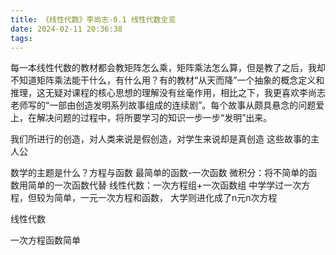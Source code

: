 ```yaml
---
title: 《线性代数》李尚志-0.1 线性代数全览
date: 2024-02-11 20:36:38
tags:
---
```


每一本线性代数的教材都会教矩阵怎么乘，矩阵乘法怎么算，但是教了之后，我却不知道矩阵乘法能干什么，有什么用？有的教材“从天而降”一个抽象的概念定义和推理，这无疑对课程的核心思想的理解没有丝毫作用，相比之下，我更喜欢李尚志老师写的“一部由创造发明系列故事组成的连续剧”。每个故事从颇具悬念的问题爱上，在解决问题的过程中，将所要学习的知识一步一步“发明”出来。

我们所进行的创造，对人类来说是假创造，对学生来说却是真创造
这些故事的主人公


数学的主题是什么？方程与函数
最简单的函数-一次函数
微积分：将不简单的函数用简单的一次函数代替
线性代数：一次方程组+一次函数组
中学学过一次方程，但较为简单，一元一次方程和函数，
大学则进化成了n元n次方程

线性代数

一次方程函数简单